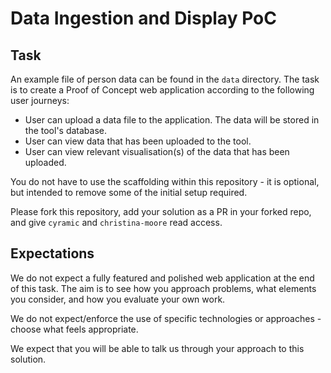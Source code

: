 # Data Ingestion and Display PoC

## Task
An example file of person data can be found in the `data` directory. The task is to 
create a Proof of Concept web application according to the following user journeys:
- User can upload a data file to the application. The data will be stored in the tool's database.
- User can view data that has been uploaded to the tool.
- User can view relevant visualisation(s) of the data that has been uploaded.

You do not have to use the scaffolding within this repository - it is optional, but
intended to remove some of the initial setup required.

Please fork this repository, add your solution as a PR in your
forked repo, and give `cyramic` and `christina-moore` read access.

## Expectations
We do not expect a fully featured and polished web application at the end of this task.
The aim is to see how you approach problems, what elements you consider, and how you
evaluate your own work. 

We do not expect/enforce the use of specific technologies or approaches - choose what
feels appropriate.

We expect that you will be able to talk us through your approach to this solution.
